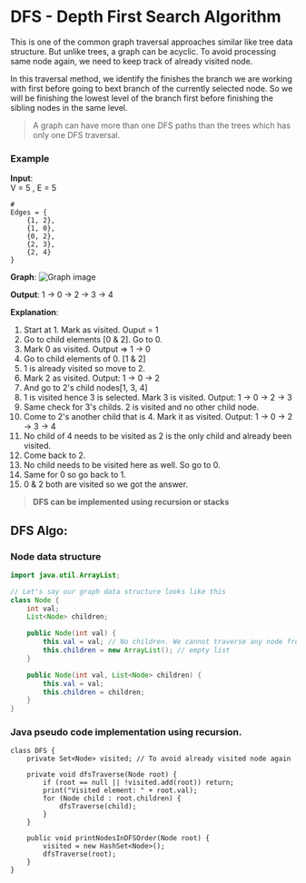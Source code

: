 # DFS - Depth First Search Algorithm
This is one of the common graph traversal approaches similar like tree data structure. But unlike trees, a graph can be acyclic. To avoid processing same node again, we need to keep track of already visited node.

In this traversal method, we identify the finishes the branch we are working with first before going to bext branch of the currently selected node. So we will be finishing the lowest level of the branch first before finishing the sibling nodes in the same level.

> A graph can have more than one DFS paths than the trees which has only one DFS traversal.

### Example
**Input**:\
V = 5 , E = 5
```
#
Edges = { 
    {1, 2},
    {1, 0},
    {0, 2},
    {2, 3},
    {2, 4}
}
```
**Graph**:
![Graph image](https://media.geeksforgeeks.org/wp-content/uploads/20240809162859/Input_undirected_Graph.webp)

**Output**: 1 -> 0 -> 2 -> 3 -> 4

**Explanation**:
1. Start at 1. Mark as visited. Ouput = 1
2. Go to child elements [0 & 2]. Go to 0.
3. Mark 0 as visited. Output => 1 -> 0
4. Go to child elements of 0. [1 & 2]
5. 1 is already visited so move to 2.
6. Mark 2 as visited. Output: 1 -> 0 -> 2
7. And go to 2's child nodes[1, 3, 4]
8. 1 is visited hence 3 is selected. Mark 3 is visited. Output: 1 -> 0 -> 2 -> 3
9. Same check for 3's childs. 2 is visited and no other child node.
10. Come to 2's another child that is 4. Mark it as visited. Output: 1 -> 0 -> 2 -> 3 -> 4
11. No child of 4 needs to be visited as 2 is the only child and already been visited.
12. Come back to 2.
13. No child needs to be visited here as well. So go to 0.
14. Same for 0 so go back to 1.
15. 0 & 2 both are visited so we got the answer.

> **DFS can be implemented using recursion or stacks**

## DFS Algo:

### Node data structure
```java
import java.util.ArrayList;

// Let's say our graph data structure looks like this
class Node {
    int val;
    List<Node> children;

    public Node(int val) {
        this.val = val; // No children. We cannot traverse any node from here.
        this.children = new ArrayList(); // empty list
    }

    public Node(int val, List<Node> children) {
        this.val = val;
        this.children = children;
    }
}
```

### Java pseudo code implementation using recursion.

```
class DFS {
    private Set<Node> visited; // To avoid already visited node again

    private void dfsTraverse(Node root) {
        if (root == null || !visited.add(root)) return;
        print("Visited element: " + root.val);
        for (Node child : root.children) {
            dfsTraverse(child);
        }
    }

    public void printNodesInDFSOrder(Node root) {
        visited = new HashSet<Node>();
        dfsTraverse(root);
    }
}
```